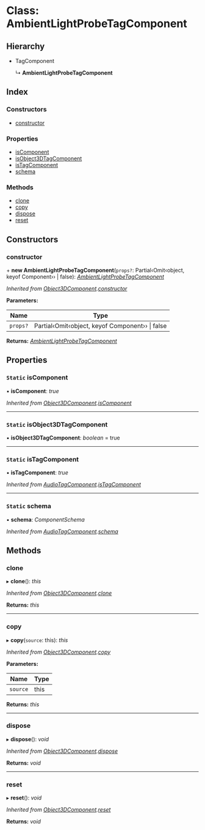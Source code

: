 
# Class: AmbientLightProbeTagComponent

## Hierarchy

* TagComponent

  ↳ **AmbientLightProbeTagComponent**

## Index

### Constructors

* [constructor](ambientlightprobetagcomponent.md#constructor)

### Properties

* [isComponent](ambientlightprobetagcomponent.md#static-iscomponent)
* [isObject3DTagComponent](ambientlightprobetagcomponent.md#static-isobject3dtagcomponent)
* [isTagComponent](ambientlightprobetagcomponent.md#static-istagcomponent)
* [schema](ambientlightprobetagcomponent.md#static-schema)

### Methods

* [clone](ambientlightprobetagcomponent.md#clone)
* [copy](ambientlightprobetagcomponent.md#copy)
* [dispose](ambientlightprobetagcomponent.md#dispose)
* [reset](ambientlightprobetagcomponent.md#reset)

## Constructors

###  constructor

\+ **new AmbientLightProbeTagComponent**(`props?`: Partial‹Omit‹object, keyof Component<any>›› | false): *[AmbientLightProbeTagComponent](ambientlightprobetagcomponent.md)*

*Inherited from [Object3DComponent](object3dcomponent.md).[constructor](object3dcomponent.md#constructor)*

**Parameters:**

Name | Type |
------ | ------ |
`props?` | Partial‹Omit‹object, keyof Component<any>›› &#124; false |

**Returns:** *[AmbientLightProbeTagComponent](ambientlightprobetagcomponent.md)*

## Properties

### `Static` isComponent

▪ **isComponent**: *true*

*Inherited from [Object3DComponent](object3dcomponent.md).[isComponent](object3dcomponent.md#static-iscomponent)*

___

### `Static` isObject3DTagComponent

▪ **isObject3DTagComponent**: *boolean* = true

___

### `Static` isTagComponent

▪ **isTagComponent**: *true*

*Inherited from [AudioTagComponent](audiotagcomponent.md).[isTagComponent](audiotagcomponent.md#static-istagcomponent)*

___

### `Static` schema

▪ **schema**: *ComponentSchema*

*Inherited from [AudioTagComponent](audiotagcomponent.md).[schema](audiotagcomponent.md#static-schema)*

## Methods

###  clone

▸ **clone**(): *this*

*Inherited from [Object3DComponent](object3dcomponent.md).[clone](object3dcomponent.md#clone)*

**Returns:** *this*

___

###  copy

▸ **copy**(`source`: this): *this*

*Inherited from [Object3DComponent](object3dcomponent.md).[copy](object3dcomponent.md#copy)*

**Parameters:**

Name | Type |
------ | ------ |
`source` | this |

**Returns:** *this*

___

###  dispose

▸ **dispose**(): *void*

*Inherited from [Object3DComponent](object3dcomponent.md).[dispose](object3dcomponent.md#dispose)*

**Returns:** *void*

___

###  reset

▸ **reset**(): *void*

*Inherited from [Object3DComponent](object3dcomponent.md).[reset](object3dcomponent.md#reset)*

**Returns:** *void*
